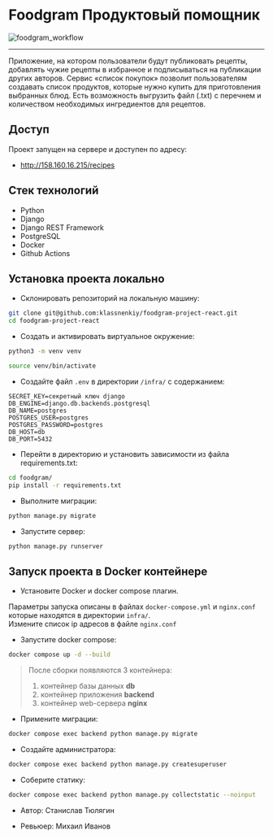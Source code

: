 # Foodgram Продуктовый помощник

![foodgram_workflow](https://github.com/klassnenkiy/foodgram-project-react/actions/workflows/main.yml/badge.svg)

---

 Приложение, на котором пользователи будут публиковать рецепты, добавлять чужие рецепты в избранное и подписываться на публикации других авторов. Сервис «cписок покупок» позволит пользователям создавать список продуктов, которые нужно купить для приготовления выбранных блюд. Есть возможность выгрузить файл (.txt) с перечнем и количеством необходимых ингредиентов для рецептов.

## Доступ 

Проект запущен на сервере и доступен по адресу: 
- http://158.160.16.215/recipes

## Стек технологий
- Python
- Django
- Django REST Framework
- PostgreSQL
- Docker
- Github Actions

## Установка проекта локально

* Склонировать репозиторий на локальную машину:
```bash
git clone git@github.com:klassnenkiy/foodgram-project-react.git
cd foodgram-project-react
```

* Cоздать и активировать виртуальное окружение:

```bash
python3 -m venv venv
```

```bash
source venv/bin/activate
```

* Cоздайте файл `.env` в директории `/infra/` с содержанием:

```
SECRET_KEY=секретный ключ django
DB_ENGINE=django.db.backends.postgresql
DB_NAME=postgres
POSTGRES_USER=postgres
POSTGRES_PASSWORD=postgres
DB_HOST=db
DB_PORT=5432
```

* Перейти в директорию и установить зависимости из файла requirements.txt:

```bash
cd foodgram/
pip install -r requirements.txt
```

* Выполните миграции:

```bash
python manage.py migrate
```

* Запустите сервер:
```bash
python manage.py runserver
```

## Запуск проекта в Docker контейнере
* Установите Docker и docker compose плагин.

Параметры запуска описаны в файлах `docker-compose.yml` и `nginx.conf` которые находятся в директории `infra/`.  
Измените список ip адресов в файле `nginx.conf`

* Запустите docker compose:
```bash
docker compose up -d --build
```  
  > После сборки появляются 3 контейнера:
  > 1. контейнер базы данных **db**
  > 2. контейнер приложения **backend**
  > 3. контейнер web-сервера **nginx**
* Примените миграции:
```bash
docker compose exec backend python manage.py migrate
```
* Создайте администратора: 
```bash
docker compose exec backend python manage.py createsuperuser
```
* Соберите статику:
```bash
docker compose exec backend python manage.py collectstatic --noinput
```
* Автор:
Станислав Тюлягин 

* Ревьюер:
Михаил Иванов 